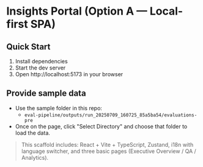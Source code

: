 # Insights Portal (Option A — Local-first SPA)

## Quick Start

1. Install dependencies
2. Start the dev server
3. Open http://localhost:5173 in your browser

## Provide sample data

- Use the sample folder in this repo:
  - `eval-pipeline/outputs/run_20250709_160725_85a5ba54/evaluations-pre`
- Once on the page, click "Select Directory" and choose that folder to load the data.

> This scaffold includes: React + Vite + TypeScript, Zustand, i18n with language switcher, and three basic pages (Executive Overview / QA / Analytics).
